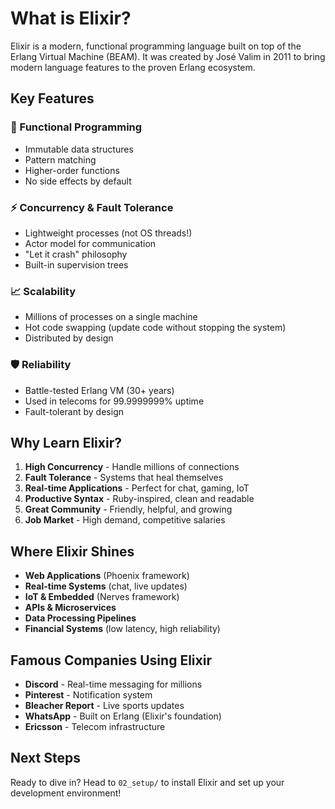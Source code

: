 # What is Elixir?

Elixir is a modern, functional programming language built on top of the Erlang Virtual Machine (BEAM). It was created by José Valim in 2011 to bring modern language features to the proven Erlang ecosystem.

## Key Features

### 🔄 Functional Programming
- Immutable data structures
- Pattern matching
- Higher-order functions
- No side effects by default

### ⚡ Concurrency & Fault Tolerance
- Lightweight processes (not OS threads!)
- Actor model for communication
- "Let it crash" philosophy
- Built-in supervision trees

### 📈 Scalability
- Millions of processes on a single machine
- Hot code swapping (update code without stopping the system)
- Distributed by design

### 🛡️ Reliability
- Battle-tested Erlang VM (30+ years)
- Used in telecoms for 99.9999999% uptime
- Fault-tolerant by design

## Why Learn Elixir?

1. **High Concurrency** - Handle millions of connections
2. **Fault Tolerance** - Systems that heal themselves
3. **Real-time Applications** - Perfect for chat, gaming, IoT
4. **Productive Syntax** - Ruby-inspired, clean and readable
5. **Great Community** - Friendly, helpful, and growing
6. **Job Market** - High demand, competitive salaries

## Where Elixir Shines

- **Web Applications** (Phoenix framework)
- **Real-time Systems** (chat, live updates)
- **IoT & Embedded** (Nerves framework)
- **APIs & Microservices**
- **Data Processing Pipelines**
- **Financial Systems** (low latency, high reliability)

## Famous Companies Using Elixir

- **Discord** - Real-time messaging for millions
- **Pinterest** - Notification system
- **Bleacher Report** - Live sports updates
- **WhatsApp** - Built on Erlang (Elixir's foundation)
- **Ericsson** - Telecom infrastructure

## Next Steps

Ready to dive in? Head to `02_setup/` to install Elixir and set up your development environment!
